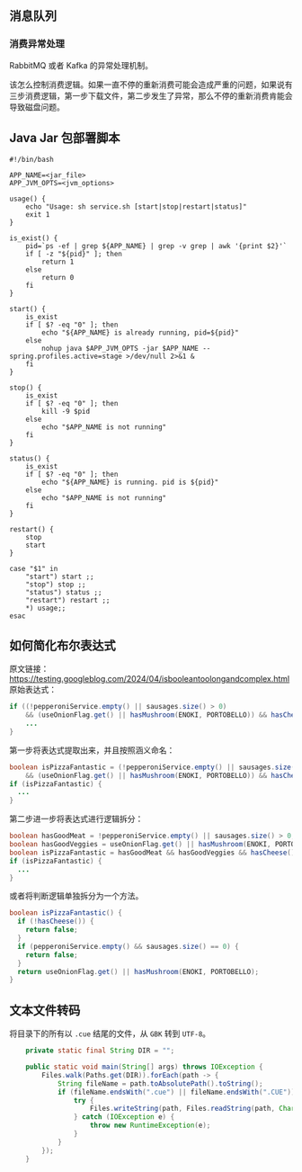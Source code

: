 ## 消息队列

### 消费异常处理

RabbitMQ 或者 Kafka 的异常处理机制。

该怎么控制消费逻辑。如果一直不停的重新消费可能会造成严重的问题，如果说有三步消费逻辑，第一步下载文件，第二步发生了异常，那么不停的重新消费肯能会导致磁盘问题。

## Java Jar 包部署脚本

```shell
#!/bin/bash

APP_NAME=<jar_file>
APP_JVM_OPTS=<jvm_options>

usage() {
    echo "Usage: sh service.sh [start|stop|restart|status]"
    exit 1
}

is_exist() {
    pid=`ps -ef | grep ${APP_NAME} | grep -v grep | awk '{print $2}'`
    if [ -z "${pid}" ]; then 
        return 1
    else 
        return 0
    fi
}

start() {
	is_exist
	if [ $? -eq "0" ]; then
		echo "${APP_NAME} is already running, pid=${pid}"
	else 
		nohup java $APP_JVM_OPTS -jar $APP_NAME --spring.profiles.active=stage >/dev/null 2>&1 &
	fi
}

stop() {
	is_exist
	if [ $? -eq "0" ]; then 
		kill -9 $pid
	else 
		echo "$APP_NAME is not running"
	fi
}

status() {
	is_exist
	if [ $? -eq "0" ]; then
		echo "${APP_NAME} is running. pid is ${pid}"
	else 
		echo "$APP_NAME is not running"
	fi
}

restart() {
	stop
	start
}

case "$1" in
	"start") start ;;
	"stop") stop ;;
	"status") status ;;
	"restart") restart ;;
	*) usage;;
esac
```

## 如何简化布尔表达式
原文链接：https://testing.googleblog.com/2024/04/isbooleantoolongandcomplex.html
原始表达式：
```java
if ((!pepperoniService.empty() || sausages.size() > 0)
	&& (useOnionFlag.get() || hasMushroom(ENOKI, PORTOBELLO)) && hasCheese()) {
	...
}
```

第一步将表达式提取出来，并且按照涵义命名：
```java
boolean isPizzaFantastic = (!pepperoniService.empty() || sausages.size() > 0)
    && (useOnionFlag.get() || hasMushroom(ENOKI, PORTOBELLO)) && hasCheese();
if (isPizzaFantastic) {
  ...
}
```

第二步进一步将表达式进行逻辑拆分：
```java
boolean hasGoodMeat = !pepperoniService.empty() || sausages.size() > 0;
boolean hasGoodVeggies = useOnionFlag.get() || hasMushroom(ENOKI, PORTOBELLO);
boolean isPizzaFantastic = hasGoodMeat && hasGoodVeggies && hasCheese();
if (isPizzaFantastic) {
  ...
}
```

或者将判断逻辑单独拆分为一个方法。
```java
boolean isPizzaFantastic() {
  if (!hasCheese()) {
    return false;
  }
  if (pepperoniService.empty() && sausages.size() == 0) {
    return false;
  }
  return useOnionFlag.get() || hasMushroom(ENOKI, PORTOBELLO);
}
```

## 文本文件转码
将目录下的所有以 `.cue` 结尾的文件，从 `GBK` 转到 `UTF-8`。
```java
    private static final String DIR = "";

    public static void main(String[] args) throws IOException {
        Files.walk(Paths.get(DIR)).forEach(path -> {
            String fileName = path.toAbsolutePath().toString();
            if (fileName.endsWith(".cue") || fileName.endsWith(".CUE")) {
                try {
                    Files.writeString(path, Files.readString(path, Charset.forName("GBK")), StandardCharsets.UTF_8);
                } catch (IOException e) {
                    throw new RuntimeException(e);
                }
            }
        });
    }
```